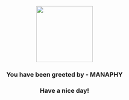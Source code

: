 <p align="center">
            <img src="https://raw.githubusercontent.com/PokeAPI/sprites/master/sprites/pokemon/490.png" width="150" height="150">
          </p>
          <h3 align="center">You have been greeted by - <b>MANAPHY</b></h3>
          <h3 align="center">Have a nice day!</h3>
